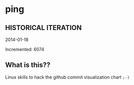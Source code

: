 # ping

## HISTORICAL ITERATION
2014-01-18

Incremented: 6074

## What is this?? 
Linux skills to hack the github commit visualization chart `;-)`
